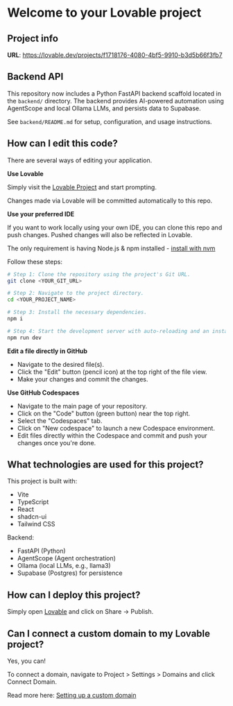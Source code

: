 # Welcome to your Lovable project

## Project info

**URL**: https://lovable.dev/projects/f1718176-4080-4bf5-9910-b3d5b66f3fb7

## Backend API

This repository now includes a Python FastAPI backend scaffold located in the `backend/` directory. The backend provides AI-powered automation using AgentScope and local Ollama LLMs, and persists data to Supabase.

See `backend/README.md` for setup, configuration, and usage instructions.

## How can I edit this code?

There are several ways of editing your application.

**Use Lovable**

Simply visit the [Lovable Project](https://lovable.dev/projects/f1718176-4080-4bf5-9910-b3d5b66f3fb7) and start prompting.

Changes made via Lovable will be committed automatically to this repo.

**Use your preferred IDE**

If you want to work locally using your own IDE, you can clone this repo and push changes. Pushed changes will also be reflected in Lovable.

The only requirement is having Node.js & npm installed - [install with nvm](https://github.com/nvm-sh/nvm#installing-and-updating)

Follow these steps:

```sh
# Step 1: Clone the repository using the project's Git URL.
git clone <YOUR_GIT_URL>

# Step 2: Navigate to the project directory.
cd <YOUR_PROJECT_NAME>

# Step 3: Install the necessary dependencies.
npm i

# Step 4: Start the development server with auto-reloading and an instant preview.
npm run dev
```

**Edit a file directly in GitHub**

- Navigate to the desired file(s).
- Click the "Edit" button (pencil icon) at the top right of the file view.
- Make your changes and commit the changes.

**Use GitHub Codespaces**

- Navigate to the main page of your repository.
- Click on the "Code" button (green button) near the top right.
- Select the "Codespaces" tab.
- Click on "New codespace" to launch a new Codespace environment.
- Edit files directly within the Codespace and commit and push your changes once you're done.

## What technologies are used for this project?

This project is built with:

- Vite
- TypeScript
- React
- shadcn-ui
- Tailwind CSS

Backend:

- FastAPI (Python)
- AgentScope (Agent orchestration)
- Ollama (local LLMs, e.g., llama3)
- Supabase (Postgres) for persistence


## How can I deploy this project?

Simply open [Lovable](https://lovable.dev/projects/f1718176-4080-4bf5-9910-b3d5b66f3fb7) and click on Share -> Publish.

## Can I connect a custom domain to my Lovable project?

Yes, you can!

To connect a domain, navigate to Project > Settings > Domains and click Connect Domain.

Read more here: [Setting up a custom domain](https://docs.lovable.dev/tips-tricks/custom-domain#step-by-step-guide)
